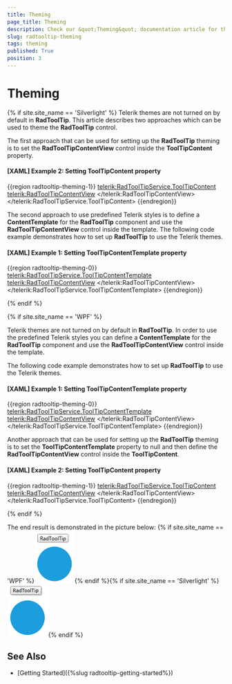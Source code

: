 ```yaml
---
title: Theming
page_title: Theming
description: Check our &quot;Theming&quot; documentation article for the RadToolTip WPF control.
slug: radtooltip-theming
tags: theming
published: True
position: 3
---
```


# Theming

{% if site.site_name == 'Silverlight' %}
Telerik themes are not turned on by default in __RadToolTip__. This article describes two approaches which can be used to theme the __RadToolTip__ control.

The first approach that can be used for setting up the __RadToolTip__ theming is to set the __RadToolTipContentView__ control inside the __ToolTipContent__ property.

#### __[XAML] Example 2: Setting ToolTipContent property__
{{region radtooltip-theming-1}}
    <Ellipse Width="80" Height="80" Fill="#FF1B9DDE" Stroke="#FF1B9DDE" StrokeThickness="2"
           telerik:RadToolTipService.Placement="Top"
           telerik:RadToolTipService.VerticalOffset="-10">
        <telerik:RadToolTipService.ToolTipContent>
            <telerik:RadToolTipContentView>
				<TextBlock Text="RadToolTip" />
            </telerik:RadToolTipContentView>
        </telerik:RadToolTipService.ToolTipContent>
    </Ellipse>
{{endregion}}     

The second approach to use predefined Telerik styles is to define a __ContentTemplate__ for the __RadToolTip__ component and use the __RadToolTipContentView__ control inside the template. The following code example demonstrates how to set up __RadToolTip__ to use the Telerik themes.

#### __[XAML] Example 1: Setting ToolTipContentTemplate property__
{{region radtooltip-theming-0}}
    <Ellipse Width="80" Height="80" Fill="#FF1B9DDE" Stroke="#FF1B9DDE" StrokeThickness="2"
              telerik:RadToolTipService.Placement="Top"
              telerik:RadToolTipService.VerticalOffset="-10"
              telerik:RadToolTipService.ToolTipContent="RadToolTip">
        <telerik:RadToolTipService.ToolTipContentTemplate>
            <DataTemplate>
                <telerik:RadToolTipContentView>
                    <TextBlock Text="{Binding}" />
                </telerik:RadToolTipContentView>
            </DataTemplate>
        </telerik:RadToolTipService.ToolTipContentTemplate>
    </Ellipse>
{{endregion}}   

{% endif %}

{% if site.site_name == 'WPF' %}

Telerik themes are not turned on by default in __RadToolTip__. In order to use the predefined Telerik styles you can define a __ContentTemplate__ for the __RadToolTip__ component and use the __RadToolTipContentView__ control inside the template.

The following code example demonstrates how to set up __RadToolTip__ to use the Telerik themes.

#### __[XAML] Example 1: Setting ToolTipContentTemplate property__
{{region radtooltip-theming-0}}
    <Ellipse Width="80" Height="80" Fill="#FF1B9DDE" Stroke="#FF1B9DDE" StrokeThickness="2"
              telerik:RadToolTipService.Placement="Top"
              telerik:RadToolTipService.VerticalOffset="-10"
              telerik:RadToolTipService.ToolTipContent="RadToolTip">
        <telerik:RadToolTipService.ToolTipContentTemplate>
            <DataTemplate>
                <telerik:RadToolTipContentView>
                    <TextBlock Text="{Binding}" />
                </telerik:RadToolTipContentView>
            </DataTemplate>
        </telerik:RadToolTipService.ToolTipContentTemplate>
    </Ellipse>
{{endregion}}

Another approach that can be used for setting up the __RadToolTip__ theming is to set the __ToolTipContentTemplate__ property to null and then define the __RadToolTipContentView__ control inside the __ToolTipContent__.

#### __[XAML] Example 2: Setting ToolTipContent property__
{{region radtooltip-theming-1}}
    <Ellipse Width="80" Height="80" Fill="#FF1B9DDE" Stroke="#FF1B9DDE" StrokeThickness="2"
           telerik:RadToolTipService.Placement="Top"
           telerik:RadToolTipService.VerticalOffset="-10"
           telerik:RadToolTipService.ToolTipContentTemplate="{x:Null}">
		<telerik:RadToolTipService.ToolTipContent>
			<telerik:RadToolTipContentView>
				<TextBlock Text="RadToolTip" />
			</telerik:RadToolTipContentView>
		</telerik:RadToolTipService.ToolTipContent>
    </Ellipse>
{{endregion}}        

{% endif %}

The end result is demonstrated in the picture below:
{% if site.site_name == 'WPF' %}![radtooltip-theming-wpf 01](images/radtooltip-theming-wpf_01.png){% endif %}{% if site.site_name == 'Silverlight' %}![radtooltip-theming-sl 01](images/radtooltip-theming-sl_01.png){% endif %}

## See Also
 * [Getting Started]({%slug radtooltip-getting-started%})

